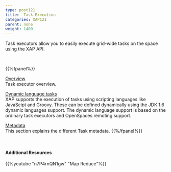 ```yaml
---
type: post121
title:  Task Execution
categories: XAP121
parent: none
weight: 1400
---
```




Task executors allow you to easily execute grid-wide tasks on the space using the XAP API.

<br>


{{%fpanel%}}

[Overview](./task-execution-over-the-space.html)<br>
Task executor overview.

[Dynamic language tasks](./task-dynamic-language.html)<br>
XAP supports the execution of tasks using scripting languages like JavaScipt and Groovy. These can be defined dynamically using the JDK 1.6 dynamic languages support. The dynamic language support is based on the ordinary task executors and OpenSpaces remoting support.

[Metadata](./task-metadata.html)<br>
This section explains the different Task metadata.
{{%/fpanel%}}


<br>

#### Additional Resources

{{%youtube "n7P4rnQN1gw"  "Map Reduce"%}}
